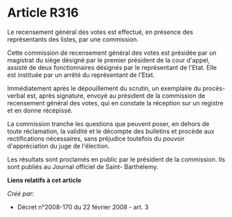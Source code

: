 # Article R316

Le recensement général des votes est effectué, en présence des représentants des listes, par une commission. 

Cette commission de recensement général des votes est présidée par un magistrat du siège désigné par le premier président de
la cour d'appel, assisté de deux fonctionnaires désignés par le représentant de l'Etat. Elle est instituée par un arrêté du
représentant de l'Etat. 

Immédiatement après le dépouillement du scrutin, un exemplaire du procès-verbal est, après signature, envoyé au président de
la commission de recensement général des votes, qui en constate la réception sur un registre et en donne récépissé. 

La commission tranche les questions que peuvent poser, en dehors de toute réclamation, la validité et le décompte des
bulletins et procède aux rectifications nécessaires, sans préjudice toutefois du pouvoir d'appréciation du juge de
l'élection. 

Les résultats sont proclamés en public par le président de la commission. Ils sont publiés au Journal officiel de Saint-
Barthélemy.

**Liens relatifs à cet article**

_Créé par_:

  - Décret n°2008-170 du 22 février 2008 - art. 3
